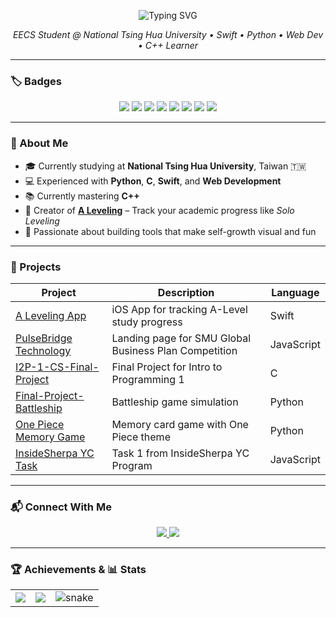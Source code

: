 <p align="center">
  <img src="https://readme-typing-svg.herokuapp.com?font=Fira+Code&size=24&duration=3000&color=00F7FF&center=true&vCenter=true&width=500&lines=Hi%2C+My+Name+Is+Bradley!+:D;iOS+Dev+%7C+EECS+Student+%7C+Swift+%7C+Python+%7C+C" alt="Typing SVG" />
</p>

<p align="center">
  <em>EECS Student @ National Tsing Hua University • Swift • Python • Web Dev • C++ Learner</em>
</p>

---

### 🏷️ Badges

<p align="center">
  <img src="https://img.shields.io/badge/Swift-orange?logo=swift" />
  <img src="https://img.shields.io/badge/Python-3776AB?logo=python&logoColor=white" />
  <img src="https://img.shields.io/badge/C-blue?logo=c" />
  <img src="https://img.shields.io/badge/C++-00599C?logo=c%2B%2B&logoColor=white" />
  <img src="https://img.shields.io/badge/JavaScript-F7DF1E?logo=javascript&logoColor=black" />
  <img src="https://img.shields.io/badge/HTML5-E34F26?logo=html5&logoColor=white" />
  <img src="https://img.shields.io/badge/CSS3-1572B6?logo=css3&logoColor=white" />
  <img src="https://img.shields.io/badge/SwiftUI-blueviolet?logo=apple" />
</p>

---

### 🧠 About Me

- 🎓 Currently studying at **National Tsing Hua University**, Taiwan 🇹🇼  
- 💻 Experienced with **Python**, **C**, **Swift**, and **Web Development**  
- 📚 Currently mastering **C++**  
- 📱 Creator of **[A Leveling](https://github.com/NicolasBradley/A-Leveling)** – Track your academic progress like *Solo Leveling*  
- 🧠 Passionate about building tools that make self-growth visual and fun  

---

### 🚀 Projects

| Project | Description | Language |
|--------|-------------|----------|
| [A Leveling App](https://github.com/NicolasBradley/A-Leveling) | iOS App for tracking A-Level study progress | Swift |
| [PulseBridge Technology](https://github.com/xs1128/PulseBridge-Technology) | Landing page for SMU Global Business Plan Competition | JavaScript |
| [I2P-1-CS-Final-Project](https://github.com/NicolasBradley/I2P-1-CS-Final-Project) | Final Project for Intro to Programming 1 | C |
| [Final-Project-Battleship](https://github.com/NicolasBradley/Final-Project-Battleship) | Battleship game simulation | Python |
| [One Piece Memory Game](https://github.com/NicolasBradley/one-piece-matching-card-final-project) | Memory card game with One Piece theme | Python |
| [InsideSherpa YC Task](https://github.com/NicolasBradley/shiptivitas-1) | Task 1 from InsideSherpa YC Program | JavaScript |

---

### 📬 Connect With Me

<p align="center">
  <a href="https://sites.google.com/view/aleveling/contact?authuser=4">
    <img src="https://img.shields.io/badge/Website-Live-green?style=for-the-badge&logo=google-chrome" />
  </a>
  <a href="https://instagram.com/alevelingofficial">
    <img src="https://img.shields.io/badge/Instagram-Follow-pink?style=for-the-badge&logo=instagram" />
  </a>
</p>

---

### 🏆 Achievements & 📊 Stats

<table>
  <tr>
    <td>
      <img src="https://github-profile-trophy.vercel.app/?username=NicolasBradley&theme=algolia&title=PullRequest" />
    </td>
    <td>
      <img src="https://github-readme-stats.vercel.app/api?username=NicolasBradley&show_icons=true&theme=radical" />
    </td>
    <td>
     <img src="https://raw.githubusercontent.com/NicolasBradley/NicolasBradley/output/github-contribution-grid-snake.svg" alt="snake" />
    </td>
  </tr>
</table>
